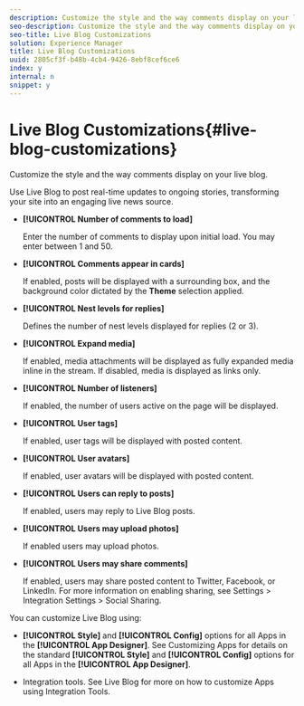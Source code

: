 ```yaml
---
description: Customize the style and the way comments display on your live blog.
seo-description: Customize the style and the way comments display on your live blog.
seo-title: Live Blog Customizations
solution: Experience Manager
title: Live Blog Customizations
uuid: 2805cf3f-b48b-4cb4-9426-8ebf8cef6ce6
index: y
internal: n
snippet: y
---
```


# Live Blog Customizations{#live-blog-customizations}

Customize the style and the way comments display on your live blog.

<a id="section_e2s_qyf_sy"></a>

Use Live Blog to post real-time updates to ongoing stories, transforming your site into an engaging live news source.

* **[!UICONTROL Number of comments to load]**

  Enter the number of comments to display upon initial load. You may enter between 1 and 50.

* **[!UICONTROL Comments appear in cards]**

  If enabled, posts will be displayed with a surrounding box, and the background color dictated by the **Theme** selection applied.

* **[!UICONTROL Nest levels for replies]**

  Defines the number of nest levels displayed for replies (2 or 3).

* **[!UICONTROL Expand media]**

  If enabled, media attachments will be displayed as fully expanded media inline in the stream. If disabled, media is displayed as links only.

* **[!UICONTROL Number of listeners]**

  If enabled, the number of users active on the page will be displayed.

* **[!UICONTROL User tags]**

  If enabled, user tags will be displayed with posted content.

* **[!UICONTROL User avatars]**

  If enabled, user avatars will be displayed with posted content.

* **[!UICONTROL Users can reply to posts]**

  If enabled, users may reply to Live Blog posts.

* **[!UICONTROL Users may upload photos]**

  If enabled users may upload photos.

* **[!UICONTROL Users may share comments]**

  If enabled, users may share posted content to Twitter, Facebook, or LinkedIn. For more information on enabling sharing, see Settings > Integration Settings > Social Sharing.

You can customize Live Blog using:

* **[!UICONTROL Style]** and **[!UICONTROL Config]** options for all Apps in the **[!UICONTROL App Designer]**. See Customizing Apps for details on the standard **[!UICONTROL Style]** and **[!UICONTROL Config]** options for all Apps in the **[!UICONTROL App Designer]**.

* Integration tools. See Live Blog for more on how to customize Apps using Integration Tools.

